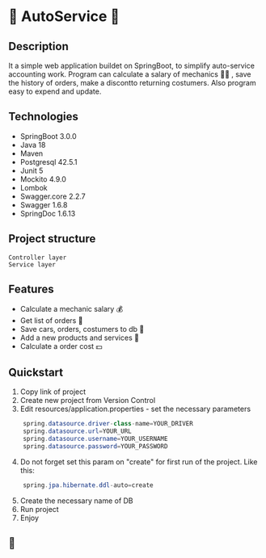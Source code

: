# :checkered_flag: AutoService :checkered_flag:

## Description

It a simple web application buildet on SpringBoot, to simplify auto-service accounting work. Program can calculate a salary of mechanics :mechanic: ,
save the history of orders, make a discontto returning costumers. Also program easy to expend and update.

## Technologies

- SpringBoot 3.0.0
- Java 18
- Maven
- Postgresql 42.5.1
- Junit 5
- Mockito 4.9.0
- Lombok
- Swagger.core 2.2.7
- Swagger 1.6.8
- SpringDoc 1.6.13

## Project structure

``` 
Controller layer
Service layer
```

## Features

- Calculate a mechanic salary :moneybag:
- Get list of orders :orange_book:
- Save cars, orders, costumers to db :briefcase:
- Add a new products and services :toolbox:
- Calculate a order cost :dollar:

## Quickstart
1. Copy link of project
2. Create new project from Version Control 
3. Edit resources/application.properties - set the necessary parameters
``` java
    spring.datasource.driver-class-name=YOUR_DRIVER
    spring.datasource.url=YOUR_URL
    spring.datasource.username=YOUR_USERNAME
    spring.datasource.password=YOUR_PASSWORD
```
4. Do not forget set this param on "create" for first run of the project. Like this: 
``` java
    spring.jpa.hibernate.ddl-auto=create
```
5. Create the necessary name of DB
6. Run project
7. Enjoy

## :car:

